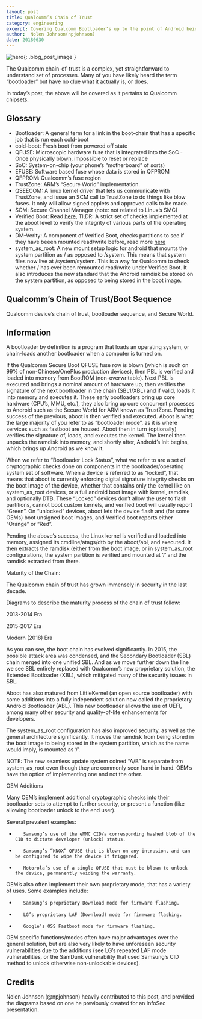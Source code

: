 ```yaml
---
layout: post
title: Qualcomm’s Chain of Trust
category: engineering
excerpt: Covering Qualcomm Bootloader’s up to the point of Android being loaded.
author:  Nolen Johnson(npjohnson)
date: 20180630
---
```


![hero]({{site.baseurl}}/images/engineering/hero_<title>.png){: .blog_post_image }

The Qualcomm chain-of-trust is a complex, yet straightforward to understand set of processes. Many of you have likely heard the term “bootloader” but have no clue what it actually is, or does.

In today’s post, the above will be covered as it pertains to Qualcomm chipsets.

## Glossary

* Bootloader: A general term for a link in the boot-chain that has a specific job that is run each cold-boot
* cold-boot: Fresh boot from powered off state
* QFUSE: Microscopic hardware fuse that is integrated into the SoC - Once physically blown, impossible to reset or replace
* SoC: System-on-chip (your phone’s “motherboard” of sorts)
* EFUSE: Software based fuse whose data is stored in QFPROM
* QFPROM: Qualcomm’s fuse region
* TrustZone: ARM’s “Secure World” implementation.
* QSEECOM: A linux kernel driver that lets us communicate with TrustZone, and issue an SCM call to TrustZone to do things like blow fuses. It only will allow signed applets and approved calls to be made.
* SCM: Secure Channel Manager (note: not related to Linux’s SMC)
* Verified Boot: Read [here](https://source.android.com/security/verifiedboot/), Tl;DR: A strict set of checks implemented at the aboot level to verify the integrity of various parts of the operating system.
* DM-Verity: A component of Verified Boot, checks partitions to see if they have beeen mounted read/write before, read more [here](https://source.android.com/security/verifiedboot/dm-verity)
* system_as_root: A new mount setup logic for android that mounts the system partition as / as opposed to /system. This means that system files now live at /system/system. This is a way for Qualcomm to check whether / has ever been remounted read/write under Verified Boot. It also introduces the new standard that the Android ramdisk be stored on the system partition, as opposed to being stored in the boot image.
 

## Qualcomm’s Chain of Trust/Boot Sequence

Qualcomm device’s chain of trust, bootloader sequence, and Secure World.
 
## Information
 
A bootloader by definition is a program that loads an operating system, or chain-loads another bootloader when a computer is turned on.
 
If the Qualcomm Secure Boot QFUSE fuse row is blown (which is such on 99% of non-Chinese/OnePlus production devices), then PBL is verified and loaded into memory from BootROM (non-overwritable). Next PBL is executed and brings a nominal amount of hardware up, then verifies the signature of the next bootloader in the chain (SBL1/XBL) and if valid, loads it into memory and executes it. These early bootloaders bring up core hardware (CPU’s, MMU, etc.), they also bring up core concurrent processes to Android such as the Secure World for ARM known as TrustZone. Pending success of the previous, aboot is then verified and executed. Aboot is what the large majority of you refer to as “bootloader mode”, as it is where services such as fastboot are housed. Aboot then in turn (optionally) verifies the signature of, loads, and executes the kernel. The kernel then unpacks the ramdisk into memory, and shortly after, Android’s Init begins, which brings up Android as we know it.
 
When we refer to “Bootloader Lock Status”, what we refer to are a set of cryptographic checks done on components in the bootloader/operating system set of software. When a device is referred to as “locked”, that means that aboot is currently enforcing digital signature integrity checks on the boot image of the device, whether that contains only the kernel like on system_as_root devices, or a full android boot image with kernel, ramdisk, and optionally DTB. These “Locked” devices don’t allow the user to flash partitions, cannot boot custom kernels, and verified boot will usually report “Green”. On “unlocked” devices, aboot lets the device flash and (for some OEMs) boot unsigned boot images, and Verified boot reports either “Orange” or “Red”.
 
Pending the above’s success, the Linux kernel is verified and loaded into memory, assigned its cmdline/atags/dtb by the aboot/abl, and executed. It then extracts the ramdisk (either from the boot image, or in system_as_root configurations, the system partition is verified and mounted at ‘/’ and the ramdisk extracted from there.
 
 
Maturity of the Chain:
 
The Qualcomm chain of trust has grown immensely in security in the last decade.
 
Diagrams to describe the maturity process of the chain of trust follow:
 
2013-2014 Era
 
 
 
2015-2017 Era
 
 
Modern (2018) Era

 
 
As you can see, the boot chain has evolved significantly. In 2015, the possible attack area was condensed, and the Secondary Bootloader (SBL) chain merged into one unified SBL. And as we move further down the line we see SBL entirely replaced with Qualcomm’s new proprietary solution, the Extended Bootloader (XBL), which mitigated many of the security issues in SBL.
 
Aboot has also matured from LittleKernel (an open source bootloader) with some additions into a fully independent solution now called the proprietary Android Bootloader (ABL). This new bootloader allows the use of UEFI, among many other security and quality-of-life enhancements for developers.
 
The system_as_root configuration has also improved security, as well as the general architecture significantly. It moves the ramdisk from being stored in the boot image to being stored in the system partition, which as the name would imply, is mounted as ’/’.
 
NOTE: The new seamless update system coined “A/B” is separate from system_as_root even though they are commonly seen hand in hand. OEM’s have the option of implementing one and not the other.
 
 
 
OEM Additions
 
Many OEM’s implement additional cryptographic checks into their bootloader sets to attempt to further security, or present a function (like allowing bootloader unlock to the end user).
 
Several prevalent examples:
 
-        Samsung’s use of the eMMC CID/a corresponding hashed blob of the CID to dictate developer (unlock) status.
-        Samsung’s “KNOX” QFUSE that is blown on any intrusion, and can be configured to wipe the device if triggered.
-        Motorola’s use of a single QFUSE that must be blown to unlock the device, permanently voiding the warranty.
 
OEM’s also often implement their own proprietary mode, that has a variety of uses. Some examples include:
 
-        Samsung’s proprietary Download mode for firmware flashing.
-        LG’s proprietary LAF (Download) mode for firmware flashing.
-        Google’s OSS Fastboot mode for firmware flashing.
 
 
OEM specific functions/modes often have major advantages over the general solution, but are also very likely to have unforeseen security vulnerabilities due to the additions (see LG’s repeated LAF mode vulnerabilities, or the SamDunk vulnerability that used Samsung’s CID method to unlock otherwise non-unlockable devices).


 
## Credits

Nolen Johnson (@npjohnson) heavily contributed to this post, and provided the diagrams based on one he previously created for an InfoSec presentation.




